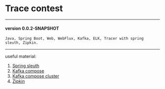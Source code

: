 # Trace contest

---

#### version 0.0.2-SNAPSHOT

`
Java, Spring Boot, Web, WebFlux, Kafka, ELK, Tracer with spring sleuth, Zipkin.
`

---
useful material:
1. [Spring sleuth](https://spring.io/projects/spring-cloud-sleuth)
2. [Kafka compose](https://github.com/conduktor/kafka-stack-docker-compose/blob/master/zk-single-kafka-single.yml) 
3. [Kafka compose cluster](https://www.baeldung.com/ops/kafka-docker-setup)   
3. [Zipkin](https://github.com/openzipkin-attic/docker-zipkin/blob/master/prometheus/prometheus.yml)  